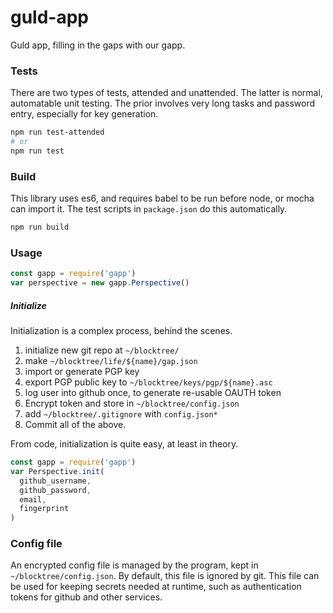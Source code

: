 # guld-app

Guld app, filling in the gaps with our gapp.

### Tests

There are two types of tests, attended and unattended. The latter is normal, automatable unit testing. The prior involves very long tasks and password entry, especially for key generation.

``` bash
npm run test-attended
# or
npm run test
```

### Build

This library uses es6, and requires babel to be run before node, or mocha can import it. The test scripts in `package.json` do this automatically.

``` bash
npm run build
```

### Usage

``` javascript
const gapp = require('gapp')
var perspective = new gapp.Perspective()
```

##### Initialize

Initialization is a complex process, behind the scenes.

1. initialize new git repo at `~/blocktree/`
2. make `~/blocktree/life/${name}/gap.json`
3. import or generate PGP key
4. export PGP public key to `~/blocktree/keys/pgp/${name}.asc`
5. log user into github once, to generate re-usable OAUTH token
6. Encrypt token and store in `~/blocktree/config.json`
7. add `~/blocktree/.gitignore` with `config.json*`
8. Commit all of the above.

From code, initialization is quite easy, at least in theory.

``` javascript
const gapp = require('gapp')
var Perspective.init(
  github_username,
  github_password,
  email,
  fingerprint
)
```

### Config file

An encrypted config file is managed by the program, kept in `~/blocktree/config.json`. By default, this file is ignored by git. This file can be used for keeping secrets needed at runtime, such as authentication tokens for github and other services.
